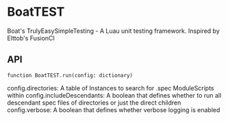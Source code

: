 # BoatTEST

Boat's TrulyEasySimpleTesting - A Luau unit testing framework. Inspired by Elttob's FusionCI

## API

`function BoatTEST.run(config: dictionary)`

config.directories: A table of Instances to search for .spec ModuleScripts within
config.includeDescendants: A boolean that defines whether to run all descendant spec files of directories or just the direct children
config.verbose: A boolean that defines whether verbose logging is enabled
